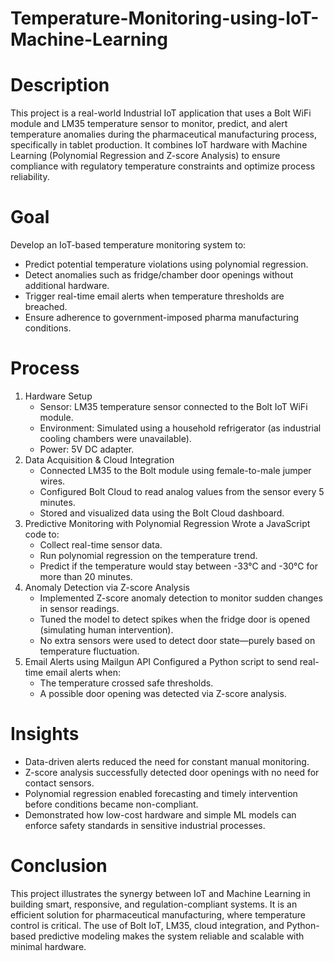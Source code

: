 # Temperature-Monitoring-using-IoT-Machine-Learning
# Description
This project is a real-world Industrial IoT application that uses a Bolt WiFi module and LM35 temperature sensor to monitor, predict, and alert temperature anomalies during the pharmaceutical manufacturing process, specifically in tablet production. It combines IoT hardware with Machine Learning (Polynomial Regression and Z-score Analysis) to ensure compliance with regulatory temperature constraints and optimize process reliability.
# Goal
Develop an IoT-based temperature monitoring system to:
- Predict potential temperature violations using polynomial regression.
- Detect anomalies such as fridge/chamber door openings without additional hardware.
- Trigger real-time email alerts when temperature thresholds are breached.
- Ensure adherence to government-imposed pharma manufacturing conditions.
# Process
1. Hardware Setup
   - Sensor: LM35 temperature sensor connected to the Bolt IoT WiFi module.
   - Environment: Simulated using a household refrigerator (as industrial cooling chambers were unavailable).
   - Power: 5V DC adapter.
2. Data Acquisition & Cloud Integration
   - Connected LM35 to the Bolt module using female-to-male jumper wires.
   - Configured Bolt Cloud to read analog values from the sensor every 5 minutes.
   - Stored and visualized data using the Bolt Cloud dashboard.
3. Predictive Monitoring with Polynomial Regression
   Wrote a JavaScript code to:
   - Collect real-time sensor data.
   - Run polynomial regression on the temperature trend.
   - Predict if the temperature would stay between -33°C and -30°C for more than 20 minutes.
4. Anomaly Detection via Z-score Analysis
   - Implemented Z-score anomaly detection to monitor sudden changes in sensor readings.
   - Tuned the model to detect spikes when the fridge door is opened (simulating human intervention).
   - No extra sensors were used to detect door state—purely based on temperature fluctuation.
5. Email Alerts using Mailgun API
   Configured a Python script to send real-time email alerts when:
   - The temperature crossed safe thresholds.
   - A possible door opening was detected via Z-score analysis.
# Insights
- Data-driven alerts reduced the need for constant manual monitoring.
- Z-score analysis successfully detected door openings with no need for contact sensors.
- Polynomial regression enabled forecasting and timely intervention before conditions became non-compliant.
- Demonstrated how low-cost hardware and simple ML models can enforce safety standards in sensitive industrial processes.
# Conclusion
This project illustrates the synergy between IoT and Machine Learning in building smart, responsive, and regulation-compliant systems. It is an efficient solution for pharmaceutical manufacturing, where temperature control is critical. The use of Bolt IoT, LM35, cloud integration, and Python-based predictive modeling makes the system reliable and scalable with minimal hardware.
